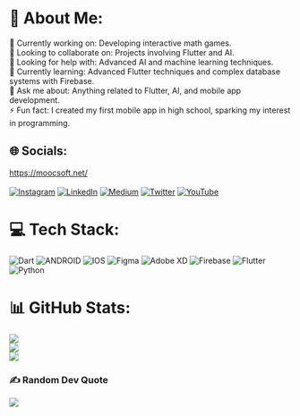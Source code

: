 # 💫 About Me:
🔭 Currently working on: Developing interactive math games.<br>👯 Looking to collaborate on: Projects involving Flutter and AI.<br>🤝 Looking for help with: Advanced AI and machine learning techniques.<br>🌱 Currently learning: Advanced Flutter techniques and complex database systems with Firebase.<br>💬 Ask me about: Anything related to Flutter, AI, and mobile app development.<br>⚡ Fun fact: I created my first mobile app in high school, sparking my interest in programming.


## 🌐 Socials:
https://moocsoft.net/ <br><br>
[![Instagram](https://img.shields.io/badge/Instagram-%23E4405F.svg?logo=Instagram&logoColor=white)](https://instagram.com/hsynshnl) [![LinkedIn](https://img.shields.io/badge/LinkedIn-%230077B5.svg?logo=linkedin&logoColor=white)](https://linkedin.com/in/hsynshnl) [![Medium](https://img.shields.io/badge/Medium-12100E?logo=medium&logoColor=white)](https://medium.com/@hsynshnl) [![Twitter](https://img.shields.io/badge/Twitter-%231DA1F2.svg?logo=Twitter&logoColor=white)](https://twitter.com/hsynshnl) [![YouTube](https://img.shields.io/badge/YouTube-%23FF0000.svg?logo=YouTube&logoColor=white)](https://youtube.com/@UCSW1qK2hKiAs10JNqqJ4pNw) 

# 💻 Tech Stack:
![Dart](https://img.shields.io/badge/dart-%230175C2.svg?style=flat&logo=dart&logoColor=white) ![ANDROID](https://img.shields.io/badge/android-%2320232a.svg?style=flat&logo=android&logoColor=%a4c639) ![IOS](https://img.shields.io/badge/IOS-%2320232a.svg?style=flat&logo=apple&logoColor=white) 	![Figma](https://img.shields.io/badge/figma-%23F24E1E.svg?style=flat&logo=figma&logoColor=white) ![Adobe XD](https://img.shields.io/badge/Adobe%20XD-470137?style=flat&logo=Adobe%20XD&logoColor=#FF61F6) ![Firebase](https://img.shields.io/badge/firebase-%23039BE5.svg?style=flat&logo=firebase) ![Flutter](https://img.shields.io/badge/Flutter-%2302569B.svg?style=flat&logo=Flutter&logoColor=white) ![Python](https://img.shields.io/badge/python-3670A0?style=flat&logo=python&logoColor=ffdd54)
# 📊 GitHub Stats:
![](https://github-readme-stats.vercel.app/api?username=hsynshnl&theme=dark&hide_border=true&include_all_commits=true&count_private=false)<br/>
![](https://github-readme-streak-stats.herokuapp.com/?user=hsynshnl&theme=dark&hide_border=true)<br/>
![](https://github-readme-stats.vercel.app/api/top-langs/?username=hsynshnl&theme=dark&hide_border=true&include_all_commits=true&count_private=false&layout=compact)

### ✍️ Random Dev Quote
![](https://quotes-github-readme.vercel.app/api?type=horizontal&theme=merko)


<!-- Proudly created with GPRM ( https://gprm.itsvg.in ) -->

